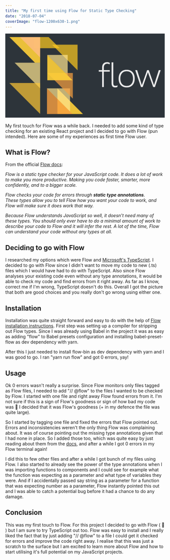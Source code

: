 ```yaml
---
title: "My first time using Flow for Static Type Checking"
date: "2018-07-04"
coverImage: "flow-1200x630-1.png"
---
```


![Flow image](./images/flow-1200x630-1.png)

My first touch for Flow was a while back. I needed to add some kind of type checking for an existing React project and I decided to go with Flow (pun intended). Here are some of my experiences as first time Flow user.

## What is Flow?

From the official [Flow docs](https://flow.org/en/docs/getting-started/):

_Flow is a static type checker for your JavaScript code. It does a lot of work to make you more productive. Making you code faster, smarter, more confidently, and to a bigger scale._

_Flow checks your code for errors through **static type annotations**. These types allow you to tell Flow how you want your code to work, and Flow will make sure it does work that way._

_Because Flow understands JavaScript so well, it doesn’t need many of these types. You should only ever have to do a minimal amount of work to describe your code to Flow and it will infer the rest. A lot of the time, Flow can understand your code without any types at all._

## Deciding to go with Flow

I researched my options which were Flow and [Microsoft's TypeScript](https://www.typescriptlang.org/). I decided to go with Flow since I didn't want to move my code to new (.ts) files which I would have had to do with TypeScript. Also since Flow analyses your existing code even without any type annotations, it would be able to check my code and find errors from it right away. As far as I know, correct me if I'm wrong, TypeScript doesn't do this. Overall I got the picture that both are good choices and you really don't go wrong using either one.

## Installation

Installation was quite straight forward and easy to do with the help of [Flow installation instructions](https://flow.org/en/docs/install/). First step was setting up a compiler for stripping out Flow types. Since I was already using Babel in the project it was as easy as adding "flow" to Babel presets configuration and installing babel-preset-flow as dev dependency with yarn.

After this I just needed to install flow-bin as dev dependency with yarn and I was good to go. I ran "yarn run flow" and got 0 errors, yay!

## Usage

Ok 0 errors wasn't really a surprise. Since Flow monitors only files tagged as Flow files, I needed to add "// @flow" to the files I wanted to be checked by Flow. I started with one file and right away Flow found errors from it. I'm not sure if this is a sign of Flow's goodness or sign of how bad my code was 🙈 I decided that it was Flow's goodness (+ in my defence the file was quite large).

So I started by tagging one file and fixed the errors that Flow pointed out. Errors and inconsistencies weren't the only thing Flow was complaining about. It was of course pointing out the missing type annotations given that I had none in place. So I added those too, which was quite easy by just reading about them from the [docs](https://flow.org/en/docs/types/), and after a while I got 0 errors in my Flow terminal again!

I did this to few other files and after a while I got bunch of my files using Flow. I also started to already see the power of the type annotations when I was importing functions to components and I could see for example what the function was expecting as a parameter and what type of variables they were. And if I accidentally passed say string as a parameter for a function that was expecting number as a parameter, Flow instantly pointed this out and I was able to catch a potential bug before it had a chance to do any damage.

## Conclusion

This was my first touch to Flow. For this project I decided to go with Flow ( 🥁 ) but I am sure to try TypeScript out too. Flow was easy to install and I really liked the fact that by just adding "// @flow" to a file I could get it checked for errors and improve the code right away. I realise that this was just a scratch to the surface but I am excited to learn more about Flow and how to start utilising it's full potential on my JavaScript projects.
